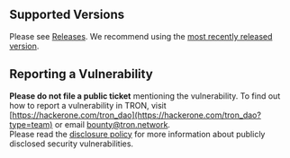 ## Supported Versions
Please see [Releases](https://github.com/tronprotocol/java-tron/releases). We recommend using the [most recently released version](https://github.com/tronprotocol/java-tron/releases/latest).

## Reporting a Vulnerability
**Please do not file a public ticket** mentioning the vulnerability.
To find out how to report a vulnerability in TRON, visit [https://hackerone.com/tron_dao](https://hackerone.com/tron_dao?type=team) or email [bounty@tron.network](mailto:bounty@tron.network).  
Please read the [disclosure policy](https://www.hackerone.com/disclosure-guidelines) for more information about publicly disclosed security vulnerabilities.
